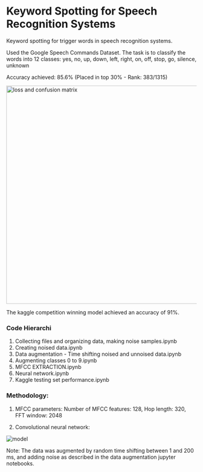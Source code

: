 # Keyword Spotting for Speech Recognition Systems
Keyword spotting for trigger words in speech recognition systems. 

Used the Google Speech Commands Dataset. The task is to classify the words into 12 classes: yes, no, up, down, left, right, on, off, stop, go, silence, unknown

Accuracy achieved: 85.6% (Placed in top 30% - Rank: 383/1315)

<img width="576" alt="loss and confusion matrix" src="https://user-images.githubusercontent.com/18056877/35067373-acda92aa-fba1-11e7-9452-a1fec7f2291d.png">

The kaggle competition winning model achieved an accuracy of 91%.

### Code Hierarchi 

1. Collecting files and organizing data, making noise samples.ipynb
2. Creating noised data.ipynb
3. Data augmentation - Time shifting noised and unnoised data.ipynb	
4. Augmenting classes 0 to 9.ipynb
5. MFCC EXTRACTION.ipynb
6. Neural network.ipynb
7. Kaggle testing set performance.ipynb

### Methodology: 

1. MFCC parameters: 
Number of MFCC features: 128, 
Hop length: 320, 
FFT window: 2048

2. Convolutional neural network: 

![model](https://user-images.githubusercontent.com/18056877/35067415-ce308202-fba1-11e7-9372-110f84143bbc.png)

Note: The data was augmented by random time shifting between 1 and 200 ms, and adding noise as described in the data augmentation jupyter notebooks. 

